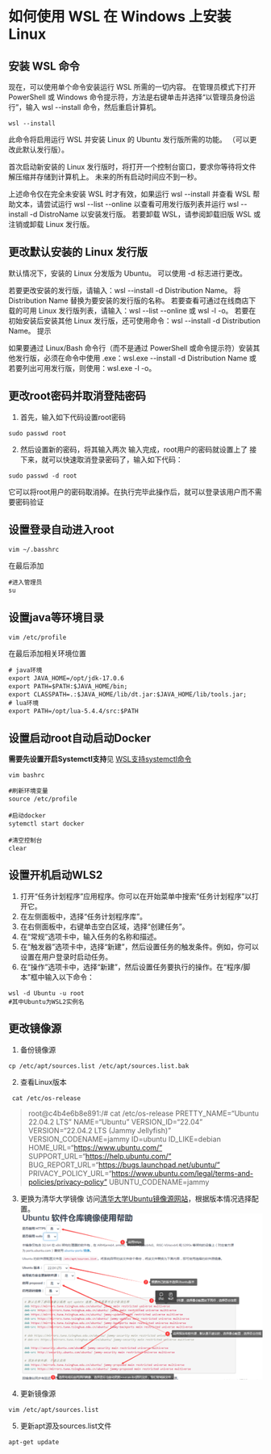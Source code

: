 # 如何使用 WSL 在 Windows 上安装 Linux

## 安装 WSL 命令

现在，可以使用单个命令安装运行 WSL 所需的一切内容。 在管理员模式下打开 PowerShell 或 Windows 命令提示符，方法是右键单击并选择“以管理员身份运行”，输入
wsl --install 命令，然后重启计算机。

```shell
wsl --install
```

此命令将启用运行 WSL 并安装 Linux 的 Ubuntu 发行版所需的功能。 （可以更改此默认发行版）。

首次启动新安装的 Linux 发行版时，将打开一个控制台窗口，要求你等待将文件解压缩并存储到计算机上。 未来的所有启动时间应不到一秒。

上述命令仅在完全未安装 WSL 时才有效，如果运行 wsl --install 并查看 WSL 帮助文本，请尝试运行 wsl --list --online
以查看可用发行版列表并运行 wsl --install -d DistroName 以安装发行版。 若要卸载 WSL，请参阅卸载旧版 WSL 或注销或卸载
Linux 发行版。

## 更改默认安装的 Linux 发行版

默认情况下，安装的 Linux 分发版为 Ubuntu。 可以使用 -d 标志进行更改。

若要更改安装的发行版，请输入：wsl --install -d Distribution Name。 将 Distribution Name 替换为要安装的发行版的名称。
若要查看可通过在线商店下载的可用 Linux 发行版列表，请输入：wsl --list --online 或 wsl -l -o。
若要在初始安装后安装其他 Linux 发行版，还可使用命令：wsl --install -d Distribution Name。
提示

如果要通过 Linux/Bash 命令行（而不是通过 PowerShell 或命令提示符）安装其他发行版，必须在命令中使用 .exe：wsl.exe --install
-d Distribution Name 或若要列出可用发行版，则使用：wsl.exe -l -o。

## 更改root密码并取消登陆密码
1. 首先，输入如下代码设置root密码
```shell
sudo passwd root
```

2. 然后设置新的密码，将其输入两次
输入完成，root用户的密码就设置上了
接下来，就可以快速取消登录密码了，输入如下代码：

```shell
sudo passwd -d root
```
它可以将root用户的密码取消掉。在执行完毕此操作后，就可以登录该用户而不需要密码验证

## 设置登录自动进入root
```shell
vim ~/.basshrc
```
在最后添加
```text
#进入管理员
su
```

## 设置java等环境目录
```shell
vim /etc/profile
```
在最后添加相关环境位置
```text
# java环境
export JAVA_HOME=/opt/jdk-17.0.6
export PATH=$PATH:$JAVA_HOME/bin;
export CLASSPATH=.:$JAVA_HOME/lib/dt.jar:$JAVA_HOME/lib/tools.jar;
# lua环境
export PATH=/opt/lua-5.4.4/src:$PATH
```

## 设置启动root自动启动Docker
**需要先设置开启Systemctl支持**见 [WSL支持systemctl命令](./WSL支持systemctl命令.md)
```shell
vim bashrc
```

```text
#刷新环境变量
source /etc/profile

#启动docker
sytemctl start docker

#清空控制台
clear
```

## 设置开机启动WLS2
1. 打开“任务计划程序”应用程序。你可以在开始菜单中搜索“任务计划程序”以打开它。
2. 在左侧面板中，选择“任务计划程序库”。
3. 在右侧面板中，右键单击空白区域，选择“创建任务”。
4. 在“常规”选项卡中，输入任务的名称和描述。
5. 在“触发器”选项卡中，选择“新建”，然后设置任务的触发条件。例如，你可以设置在用户登录时启动任务。
6. 在“操作”选项卡中，选择“新建”，然后设置任务要执行的操作。在“程序/脚本”框中输入以下命令：
```shell
wsl -d Ubuntu -u root
#其中Ubuntu为WSL2实例名
```

## 更改镜像源
1. 备份镜像源
```shell
cp /etc/apt/sources.list /etc/apt/sources.list.bak
```
2. 查看Linux版本
```shell
 cat /etc/os-release
```

> root@c4b4e6b8e891:/# cat /etc/os-release
PRETTY_NAME=“Ubuntu 22.04.2 LTS”
NAME=“Ubuntu”
VERSION_ID=“22.04”
VERSION=“22.04.2 LTS (Jammy Jellyfish)”
VERSION_CODENAME=jammy
ID=ubuntu
ID_LIKE=debian
HOME_URL=“https://www.ubuntu.com/”
SUPPORT_URL=“https://help.ubuntu.com/”
BUG_REPORT_URL=“https://bugs.launchpad.net/ubuntu/”
PRIVACY_POLICY_URL=“https://www.ubuntu.com/legal/terms-and-policies/privacy-policy”
UBUNTU_CODENAME=jammy

3. 更换为清华大学镜像
访问[清华大学Ubuntu镜像源网站](https://mirror.tuna.tsinghua.edu.cn/help/ubuntu/)，根据版本情况选择配置。
![镜像源配置](img/镜像源配置.png)

4. 更新镜像源
```shell
vim /etc/apt/sources.list
```

5. 更新apt源及sources.list文件
```shell
apt-get update
```